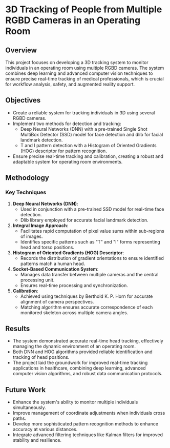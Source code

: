 # 3D Tracking of People from Multiple RGBD Cameras in an Operating Room

## Overview

This project focuses on developing a 3D tracking system to monitor individuals in an operating room using multiple RGBD cameras. The system combines deep learning and advanced computer vision techniques to ensure precise real-time tracking of medical professionals, which is crucial for workflow analysis, safety, and augmented reality support.

## Objectives

- Create a reliable system for tracking individuals in 3D using several RGBD cameras.
- Implement two methods for detection and tracking:
  - Deep Neural Networks (DNN) with a pre-trained Single Shot MultiBox Detector (SSD) model for face detection and dlib for facial landmark detection.
  - T and I pattern detection with a Histogram of Oriented Gradients (HOG) descriptor for pattern recognition.
- Ensure precise real-time tracking and calibration, creating a robust and adaptable system for operating room environments.

## Methodology

### Key Techniques
1. **Deep Neural Networks (DNN)**:
   - Used in conjunction with a pre-trained SSD model for real-time face detection.
   - Dlib library employed for accurate facial landmark detection.
2. **Integral Image Approach**:
   - Facilitates rapid computation of pixel value sums within sub-regions of images.
   - Identifies specific patterns such as "T" and "I" forms representing head and torso positions.
3. **Histogram of Oriented Gradients (HOG) Descriptor**:
   - Records the distribution of gradient orientations to ensure identified patterns match a human head.
4. **Socket-Based Communication System**:
   - Manages data transfer between multiple cameras and the central processing unit.
   - Ensures real-time processing and synchronization.
5. **Calibration**:
   - Achieved using techniques by Berthold K. P. Horn for accurate alignment of camera perspectives.
   - Matching algorithm ensures accurate correspondence of each monitored skeleton across multiple camera angles.

## Results

- The system demonstrated accurate real-time head tracking, effectively managing the dynamic environment of an operating room.
- Both DNN and HOG algorithms provided reliable identification and tracking of head positions.
- The project laid the groundwork for improved real-time tracking applications in healthcare, combining deep learning, advanced computer vision algorithms, and robust data communication protocols.

## Future Work

- Enhance the system's ability to monitor multiple individuals simultaneously.
- Improve management of coordinate adjustments when individuals cross paths.
- Develop more sophisticated pattern recognition methods to enhance accuracy at various distances.
- Integrate advanced filtering techniques like Kalman filters for improved stability and resilience.


